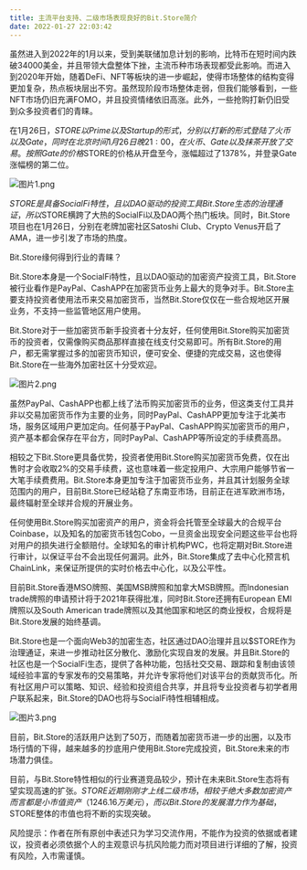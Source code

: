 ```yaml
---
title: 主流平台支持、二级市场表现良好的Bit.Store简介
date: 2022-01-27 22:03:42
---
```

虽然进入到2022年的1月以来，受到美联储加息计划的影响，比特币在短时间内跌破34000美金，并且带领大盘整体下挫，主流币种市场表现都受此影响。而进入到2020年开始，随着DeFi、NFT等板块的进一步崛起，使得市场整体的结构变得更加复杂，热点板块层出不穷。虽然现阶段市场整体走弱，但我们能够看到，一些NFT市场仍旧充满FOMO，并且投资情绪依旧高涨。此外，一些抢购打新仍旧受到众多投资者们的青睐。

 

在1月26日，$STORE以Prime以及Startup的形式，分别以打新的形式登陆了火币以及Gate，同时在北京时间1月26日晚21:00，在火币、Gate以及抹茶开放了交易。按照Gate的价格$STORE的价格从开盘至今，涨幅超过了1378%，并登录Gate涨幅榜的第二位。

 

![图片1.png](https://smartsignature-img.oss-cn-hongkong.aliyuncs.com/article/2022/01/27/229793e4490eba948add9ee4246e7396.png)

 

 

$STORE是具备SocialFi特性，且以DAO驱动的投资工具Bit.Store生态的治理通证，所以$STORE横跨了大热的SocialFi以及DAO两个热门板块。同时，Bit.Store项目也在1月26日，分别在老牌加密社区Satoshi Club、Crypto Venus开启了AMA，进一步引发了市场的热度。

 

Bit.Store缘何得到行业的青睐？

 

Bit.Store本身是一个SocialFi特性，且以DAO驱动的加密资产投资工具，Bit.Store被行业看作是PayPal、CashAPP在加密货币业务上最大的竞争对手。Bit.Store主要支持投资者使用法币来交易加密货币，当然Bit.Store仅仅在一些合规地区开展业务，不支持一些监管地区用户使用。

 

Bit.Store对于一些加密货币新手投资者十分友好，任何使用Bit.Store购买加密货币的投资者，仅需像购买商品那样直接在线支付交易即可。所有Bit.Store的用户，都无需掌握过多的加密货币知识，便可安全、便捷的完成交易，这也使得Bit.Store在一些海外加密社区十分受欢迎。

 

 
![图片2.png](https://smartsignature-img.oss-cn-hongkong.aliyuncs.com/article/2022/01/27/fd5bef56f25410d1b6c94fb6e33731da.png)


 

虽然PayPal、CashAPP也都上线了法币购买加密货币的业务，但这类支付工具并非以交易加密货币作为主要的业务，同时PayPal、CashAPP更加专注于北美市场，服务区域用户更加定向。任何基于PayPal、CashAPP购买加密货币的用户，资产基本都会保存在平台方，同时PayPal、CashAPP等所设定的手续费高昂。

 

相较之下Bit.Store更具备优势，投资者使用Bit.Store购买加密货币免费，仅在出售时才会收取2%的交易手续费，这也意味着一些定投用户、大宗用户能够节省一大笔手续费费用。Bit.Store本身更加专注于加密货币业务，并且其计划服务全球范围内的用户，目前Bit.Store已经站稳了东南亚市场，目前正在进军欧洲市场，最终辐射至全球并合规的开展业务。

 

任何使用Bit.Store购买加密资产的用户，资金将会托管至全球最大的合规平台Coinbase，以及知名的加密货币钱包Cobo，一旦资金出现安全问题这些平台也将对用户的损失进行全额赔付。全球知名的审计机构PWC，也将定期对Bit.Store进行审计，以保证平台不会出现任何漏洞。此外，Bit.Store集成了去中心化预言机ChainLink，来保证所提供的实时价格去中心化，以及公平性。

 

目前Bit.Store香港MSO牌照、美国MSB牌照和加拿大MSB牌照。而Indonesian trade牌照的申请预计将于2021年获得批准，同时Bit.Store还拥有European EMI牌照以及South American trade牌照以及其他国家和地区的商业授权，合规将是Bit.Store发展的始终基调。

 

Bit.Store也是一个面向Web3的加密生态，社区通过DAO治理并且以$STORE作为治理通证，来进一步推动社区分散化、激励化实现自发的发展。并且Bit.Store的社区也是一个SocialFi生态，提供了各种功能，包括社交交易、跟踪和复制由该领域经验丰富的专家发布的交易策略，并允许专家将他们对该平台的贡献货币化。所有社区用户可以策略、知识、经验和投资组合共享，并且将专业投资者与初学者用户联系起来，Bit.Store的DAO也将与SocialFi特性相辅相成。

 


![图片3.png](https://smartsignature-img.oss-cn-hongkong.aliyuncs.com/article/2022/01/27/b2972e240faf586c5698e243b81a953d.png)


 

目前，Bit.Store的活跃用户达到了50万，而随着加密货币进一步的出圈，以及市场行情的下得，越来越多的抄底用户使用Bit.Store完成投资，Bit.Store未来的市场潜力俱佳。

 

目前，与Bit.Store特性相似的行业赛道竞品较少，预计在未来Bit.Store生态将有望实现高速的扩张。$STORE近期刚刚才上线二级市场，相较于绝大多数加密资产而言都是小市值资产（1246.16万美元），而以Bit.Store的发展潜力作为基础，$STORE整体的市值也将不断的实现突破。

 

 

 风险提示：作者在所有原创中表述只为学习交流作用，不能作为投资的依据或者建议，投资者必须依据个人的主观意识与抗风险能力而对项目进行详细的了解，投资有风险，入市需谨慎。  